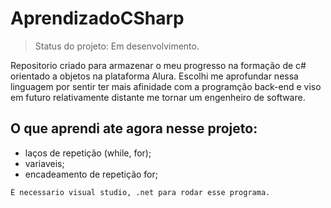 # AprendizadoCSharp
> Status do projeto: Em desenvolvimento.

Repositorio criado para armazenar o meu progresso na formação de c# orientado a objetos na plataforma Alura. 
Escolhi me aprofundar nessa linguagem por sentir ter mais afinidade com a programção back-end e viso em futuro relativamente distante me tornar um engenheiro de software.

## O que aprendi ate agora nesse projeto:

- laços de repetição (while, for);
- variaveis;
- encadeamento de repetição for;



```
É necessario visual studio, .net para rodar esse programa.
```

